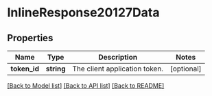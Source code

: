 # InlineResponse20127Data

## Properties
Name | Type | Description | Notes
------------ | ------------- | ------------- | -------------
**token_id** | **string** | The client application token. | [optional] 

[[Back to Model list]](../../README.md#documentation-for-models) [[Back to API list]](../../README.md#documentation-for-api-endpoints) [[Back to README]](../../README.md)

